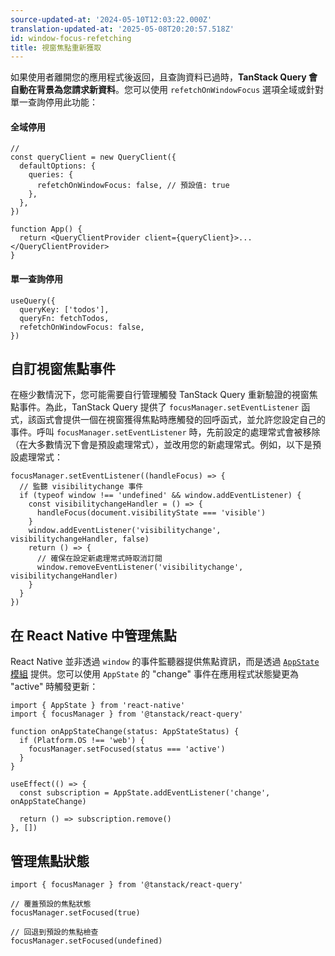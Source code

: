 ```yaml
---
source-updated-at: '2024-05-10T12:03:22.000Z'
translation-updated-at: '2025-05-08T20:20:57.518Z'
id: window-focus-refetching
title: 視窗焦點重新獲取
---
```


如果使用者離開您的應用程式後返回，且查詢資料已過時，**TanStack Query 會自動在背景為您請求新資料**。您可以使用 `refetchOnWindowFocus` 選項全域或針對單一查詢停用此功能：

#### 全域停用

[//]: # 'Example'

```tsx
//
const queryClient = new QueryClient({
  defaultOptions: {
    queries: {
      refetchOnWindowFocus: false, // 預設值: true
    },
  },
})

function App() {
  return <QueryClientProvider client={queryClient}>...</QueryClientProvider>
}
```

[//]: # 'Example'

#### 單一查詢停用

[//]: # 'Example2'

```tsx
useQuery({
  queryKey: ['todos'],
  queryFn: fetchTodos,
  refetchOnWindowFocus: false,
})
```

[//]: # 'Example2'

## 自訂視窗焦點事件

在極少數情況下，您可能需要自行管理觸發 TanStack Query 重新驗證的視窗焦點事件。為此，TanStack Query 提供了 `focusManager.setEventListener` 函式，該函式會提供一個在視窗獲得焦點時應觸發的回呼函式，並允許您設定自己的事件。呼叫 `focusManager.setEventListener` 時，先前設定的處理常式會被移除（在大多數情況下會是預設處理常式），並改用您的新處理常式。例如，以下是預設處理常式：

[//]: # 'Example3'

```tsx
focusManager.setEventListener((handleFocus) => {
  // 監聽 visibilitychange 事件
  if (typeof window !== 'undefined' && window.addEventListener) {
    const visibilitychangeHandler = () => {
      handleFocus(document.visibilityState === 'visible')
    }
    window.addEventListener('visibilitychange', visibilitychangeHandler, false)
    return () => {
      // 確保在設定新處理常式時取消訂閱
      window.removeEventListener('visibilitychange', visibilitychangeHandler)
    }
  }
})
```

[//]: # 'Example3'
[//]: # 'ReactNative'

## 在 React Native 中管理焦點

React Native 並非透過 `window` 的事件監聽器提供焦點資訊，而是透過 [`AppState` 模組](https://reactnative.dev/docs/appstate#app-states) 提供。您可以使用 `AppState` 的 "change" 事件在應用程式狀態變更為 "active" 時觸發更新：

```tsx
import { AppState } from 'react-native'
import { focusManager } from '@tanstack/react-query'

function onAppStateChange(status: AppStateStatus) {
  if (Platform.OS !== 'web') {
    focusManager.setFocused(status === 'active')
  }
}

useEffect(() => {
  const subscription = AppState.addEventListener('change', onAppStateChange)

  return () => subscription.remove()
}, [])
```

[//]: # 'ReactNative'

## 管理焦點狀態

[//]: # 'Example4'

```tsx
import { focusManager } from '@tanstack/react-query'

// 覆蓋預設的焦點狀態
focusManager.setFocused(true)

// 回退到預設的焦點檢查
focusManager.setFocused(undefined)
```

[//]: # 'Example4'

